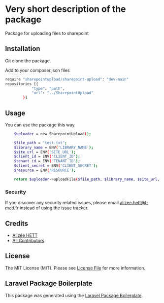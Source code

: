 # Very short description of the package

Package for uploading files to sharepoint

## Installation

Git clone the package

Add to your composer.json files

```bash
require "sharepointupload/sharepoint-upload": "dev-main"
repositories [{
            "type": "path",
            "url": "../SharepointUpload"
        }]
```

## Usage

You can use the package this way

```bash
    $uploader = new SharepointUpload();

    $file_path = "test.txt";
    $library_name = ENV('LIBRARY_NAME');
    $site_url = ENV('SITE_URL');
    $client_id = ENV('CLIENT_ID');
    $tenant_id = ENV('TENANT_ID');
    $client_secret = ENV('CLIENT_SECRET');
    $resource = ENV('RESOURCE');

    return $uploader->uploadFile($file_path, $library_name, $site_url, $client_id, $tenant_id, $client_secret, $resource);
```

### Security

If you discover any security related issues, please email alizee.hett@t-med.fr instead of using the issue tracker.

## Credits

- [Alizée HETT](https://github.com/sharepointupload)
- [All Contributors](../../contributors)

## License

The MIT License (MIT). Please see [License File](LICENSE.md) for more information.

## Laravel Package Boilerplate

This package was generated using the [Laravel Package Boilerplate](https://laravelpackageboilerplate.com).
